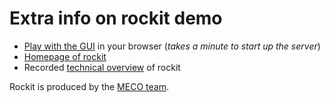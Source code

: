 # Extra info on rockit demo

 * [Play with the GUI](https://mybinder.org/v2/gh/meco-group/rockit_demo/main?urlpath=rockit_demo%2Findex.html) in your browser (_takes a minute to start up the server_)
 * [Homepage of rockit](https://gitlab.kuleuven.be/meco-software/rockit)
 * Recorded [technical overview](https://youtu.be/dS4U_k6B904) of rockit

Rockit is produced by the [MECO team](https://www.mech.kuleuven.be/en/pma/research/meco).



